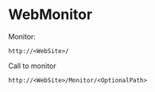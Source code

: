 # WebMonitor

Monitor:
```
http://<WebSite>/
```
Call to monitor
```
http://<WebSite>/Monitor/<OptionalPath>
```
